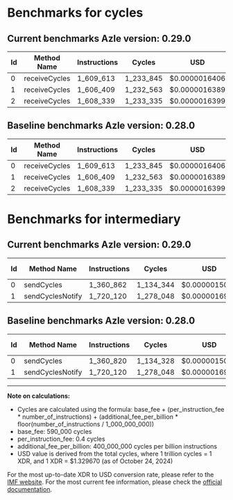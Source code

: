 # Benchmarks for cycles

## Current benchmarks Azle version: 0.29.0

| Id  | Method Name   | Instructions | Cycles    | USD           | USD/Million Calls | Change                     |
| --- | ------------- | ------------ | --------- | ------------- | ----------------- | -------------------------- |
| 0   | receiveCycles | 1_609_613    | 1_233_845 | $0.0000016406 | $1.64             | <font color="red">0</font> |
| 1   | receiveCycles | 1_606_409    | 1_232_563 | $0.0000016389 | $1.63             | <font color="red">0</font> |
| 2   | receiveCycles | 1_608_339    | 1_233_335 | $0.0000016399 | $1.63             | <font color="red">0</font> |

## Baseline benchmarks Azle version: 0.28.0

| Id  | Method Name   | Instructions | Cycles    | USD           | USD/Million Calls |
| --- | ------------- | ------------ | --------- | ------------- | ----------------- |
| 0   | receiveCycles | 1_609_613    | 1_233_845 | $0.0000016406 | $1.64             |
| 1   | receiveCycles | 1_606_409    | 1_232_563 | $0.0000016389 | $1.63             |
| 2   | receiveCycles | 1_608_339    | 1_233_335 | $0.0000016399 | $1.63             |

# Benchmarks for intermediary

## Current benchmarks Azle version: 0.29.0

| Id  | Method Name      | Instructions | Cycles    | USD           | USD/Million Calls | Change                       |
| --- | ---------------- | ------------ | --------- | ------------- | ----------------- | ---------------------------- |
| 0   | sendCycles       | 1_360_862    | 1_134_344 | $0.0000015083 | $1.50             | <font color="red">+42</font> |
| 1   | sendCyclesNotify | 1_720_120    | 1_278_048 | $0.0000016994 | $1.69             | <font color="red">0</font>   |

## Baseline benchmarks Azle version: 0.28.0

| Id  | Method Name      | Instructions | Cycles    | USD           | USD/Million Calls |
| --- | ---------------- | ------------ | --------- | ------------- | ----------------- |
| 0   | sendCycles       | 1_360_820    | 1_134_328 | $0.0000015083 | $1.50             |
| 1   | sendCyclesNotify | 1_720_120    | 1_278_048 | $0.0000016994 | $1.69             |

---

**Note on calculations:**

- Cycles are calculated using the formula: base_fee + (per_instruction_fee \* number_of_instructions) + (additional_fee_per_billion \* floor(number_of_instructions / 1_000_000_000))
- base_fee: 590_000 cycles
- per_instruction_fee: 0.4 cycles
- additional_fee_per_billion: 400_000_000 cycles per billion instructions
- USD value is derived from the total cycles, where 1 trillion cycles = 1 XDR, and 1 XDR = $1.329670 (as of October 24, 2024)

For the most up-to-date XDR to USD conversion rate, please refer to the [IMF website](https://www.imf.org/external/np/fin/data/rms_sdrv.aspx).
For the most current fee information, please check the [official documentation](https://internetcomputer.org/docs/current/developer-docs/gas-cost#execution).
